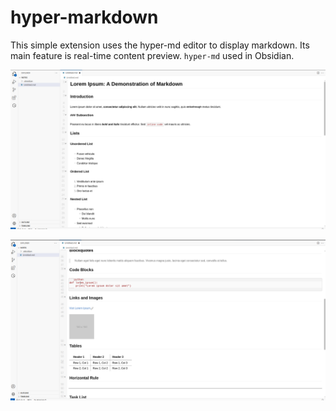 # hyper-markdown

This simple extension uses the hyper-md editor to display markdown. Its main feature is real-time content preview.
`hyper-md` used in Obsidian.

![](./screenshots/screenshot_01.png)

![](./screenshots/screenshot_02.png)
